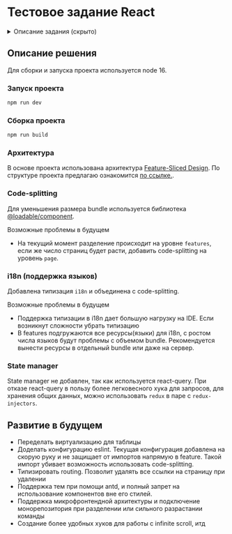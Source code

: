 # Тестовое задание React

<details>
<summary>Описание задания (скрыто)</summary>

### Создайте приложение с использованием

1. react
2. Любой стейт менеджер по желанию или без него
3. axios/ky/react query/rtk
4. Сборщик по желанию(vite приоритетный)
5. Архитектура на выбор
6. Библиотека компонентов - любая или без нее

### Приложение должно

Запросом доставать список данных из любого открытого источника(ex <https://api.punkapi.com/v2/beers> <https://api.punkapi.com/v2/beers?page=2&per_page=80>, ...) -> формировать карточки (если используете стейт-менеджер - сохранять в нем) -> подгружать новый список с использованием логики бесконечного скролла (самописный или из библиотеки компонентов по выбору)

### Дизайн произвольный

### Оценка задания строится на

1. Построении файловой структуры, Архитектура проекта
2. Декомпозиция компонентов
3. Работа с АПИ
4. Работа внутри компонента(жизненные циклы, хуки)

Преимущество, но необязательно - типизация с помощью TS

После завершения проект завернуть в git и выложить в открытом репозитории в github/gitlab

</details>

## Описание решения

Для сборки и запуска проекта используется node 16.

### Запуск проекта

```sh
npm run dev
```

### Сборка проекта

```sh
npm run build
```

### Архитектура

В основе проекта использована архитектура [Feature-Sliced Design](https://feature-sliced.design/). По структуре проекта предлагаю ознакомится [по ссылке.](https://feature-sliced.design/docs/reference/layers).

### Code-splitting

Для уменьшения размера bundle используется библиотека [@loadable/component](https://loadable-components.com/docs/).

Возможные проблемы в будущем

- На текущий момент разделение происходит на уровне `features`, если же число страниц будет расти, добавить code-splitting на уровень `page`.

### i18n (поддержка языков)

Добавлена типизация `i18n` и объединена с code-splitting.

Возможные проблемы в будущем

- Поддержка типизации в i18n дает большую нагрузку на IDE. Если возникнут сложности убрать типизацию
- В features подгружаются все ресурсы(языки) для i18n, с ростом числа языков будут проблемы с объемом bundle. Рекомендуется вынести ресурсы в отдельный bundle или даже на сервер.

### State manager

State manager не добавлен, так как используется react-query. При отказе react-query в пользу более легковесного хука для запросов, для хранения общих данных, можно использовать `redux` в паре с `redux-injectors`.

## Развитие в будущем

- Переделать виртуализацию для таблицы
- Доделать конфигурацию eslint. Текущая конфигурация добавлена на скорую руку и не защищает от импортов напрямую в feature. Такой импорт убивает возможность использовать code-splitting.
- Типизировать routing. Позволит удалять все ссылки на страницу при удалении
- Поддержка тем при помощи antd, и полный запрет на использование компонентов вне его стилей.
- Поддержка микрофронтендной архитектуры и подключение монорепозитория при разделении или сильного разрастании команды
- Создание более удобных хуков для работы с infinite scroll, итд
